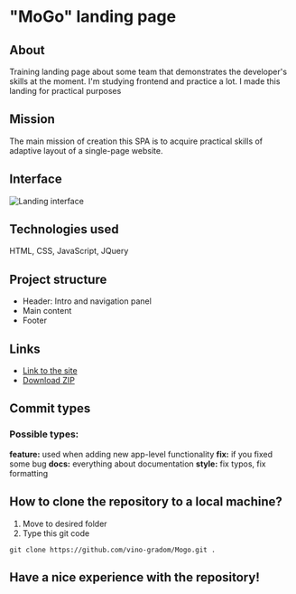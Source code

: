 # "MoGo" landing page

## About
Training landing page about some team that demonstrates the developer's skills at the moment. I'm studying frontend and practice a lot. I made this landing for practical purposes

## Mission
The main mission of creation this SPA is to acquire practical skills of adaptive layout of a single-page website.

## Interface
![Landing interface](https://github.com/vino-gradom/Mogo/blob/master/assets/images/interface_presentation.gif)

## Technologies used
HTML, CSS, JavaScript, JQuery

## Project structure
* Header: Intro and navigation panel
* Main content
* Footer

## Links
* [Link to the site](https://github.com/vino-gradom/Mogo/blob/master/assets/images/interface_presentation.gif)
* [Download ZIP](https://github.com/vino-gradom/Mogo/archive/refs/heads/main.zip)

## Commit types
### Possible types:
**feature:** used when adding new app-level functionality
**fix:** if you fixed some bug
**docs:** everything about documentation
**style:** fix typos, fix formatting

## How to clone the repository to a local machine?
1) Move to desired folder
2) Type this git code
```git
git clone https://github.com/vino-gradom/Mogo.git .
```

## Have a nice experience with the repository!
